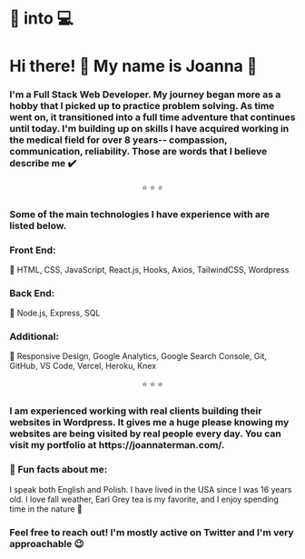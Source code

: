 <h1>🏥 into 💻</h1>

<h1>Hi there! 👋 My name is Joanna 🌸</h1>

<h3>I'm a Full Stack Web Developer. My journey began more as a hobby that I picked up to practice problem solving. As time went on, it transitioned into a full time adventure that continues until today. I'm building up on skills I have acquired working in the medical field for over 8 years-- compassion, communication, reliability. Those are words that I believe describe me ✔️ </h3>

<div align="center">⭐ ⭐ ⭐</div>
<h3>Some of the main technologies I have experience with are listed below.</h3>

<h3>Front End: </h3>

🌸 HTML, CSS, JavaScript, React.js, Hooks, Axios, TailwindCSS,  Wordpress

<h3>Back End: </h3>

🌸 Node.js, Express, SQL

<h3>Additional: </h3>

🌸 Responsive Design, Google Analytics, Google Search Console, Git, GitHub, VS Code, Vercel, Heroku, Knex

<div align="center">⭐ ⭐ ⭐</div>

<h3>I am experienced working with real clients building their websites in Wordpress. It gives me a huge please knowing my websites are being visited by real people every day. You can visit my portfolio at https://joannaterman.com/. </h3>

<h3>📌 Fun facts about me: </h3>
<p>I speak both English and Polish. I have lived in the USA since I was 16 years old. I love fall weather, Earl Grey tea is my favorite, and I enjoy spending time in the nature 🙂

<h3>Feel free to reach out! I'm mostly active on Twitter and I'm very approachable 😉 </h3>
